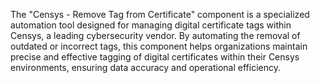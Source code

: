 The "Censys - Remove Tag from Certificate" component is a specialized automation tool designed for managing digital certificate tags within Censys, a leading cybersecurity vendor. By automating the removal of outdated or incorrect tags, this component helps organizations maintain precise and effective tagging of digital certificates within their Censys environments, ensuring data accuracy and operational efficiency.

